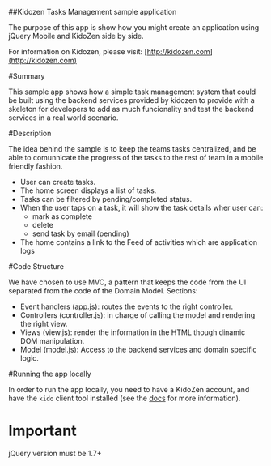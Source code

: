 ##Kidozen Tasks Management sample application

The purpose of this app is show how you might create an application using
jQuery Mobile and KidoZen side by side.

For information on Kidozen, please visit: [http://kidozen.com](http://kidozen.com)

#Summary

This sample app shows how a simple task management system that could be built
using the backend services provided by kidozen to provide with a skeleton for
developers to add as much funcionality and test the backend services in a
real world scenario.

#Description

The idea behind the sample is to keep the teams tasks centralized, and be
able to comunnicate the progress of the tasks to the rest of team in a mobile
friendly fashion.

- User can create tasks.
- The home screen displays a list of tasks.
- Tasks can be filtered by pending/completed status.
- When the user taps on a task, it will show the task details wher user can:
   * mark as complete
   * delete
   * send task by email (pending)
- The home contains a link to the Feed of activities which are application logs

#Code Structure

We have chosen to use MVC, a pattern that keeps the code from the UI separated
from the code of the Domain Model.
Sections:

- Event handlers (app.js): routes the events to the right controller.
- Controllers (controller.js): in charge of calling the model and rendering the right view.
- Views (view.js): render the information in the HTML though dinamic DOM manipulation.
- Model (model.js): Access to the backend services and domain specific logic.

#Running the app locally

In order to run the app locally, you need to have a KidoZen account, and have
the `kido` client tool installed (see the [docs](http://docs.kidozen.com/sdks/javascript/)
for more information).

# Important

jQuery version must be 1.7+